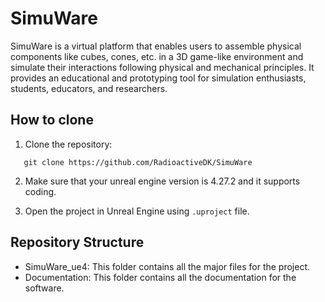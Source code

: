 # SimuWare

SimuWare is a virtual platform that enables users to assemble physical components like cubes, cones, etc. in a 3D game-like environment and simulate their interactions following physical and mechanical principles. It provides an educational and prototyping tool for simulation enthusiasts, students, educators, and researchers.



## How to clone
 1. Clone the repository: 
```
   git clone https://github.com/RadioactiveDK/SimuWare

```
2. Make sure that your unreal engine version is 4.27.2 and it supports coding.

3. Open the project in Unreal Engine using `.uproject` file.

## Repository Structure

- SimuWare_ue4: This folder contains all the major files for the project.
- Documentation: This folder contains all the documentation for the software. 
